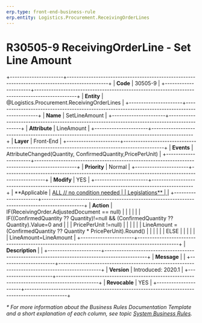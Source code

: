 ```yaml
---
erp.type: front-end-business-rule
erp.entity: Logistics.Procurement.ReceivingOrderLines
---
```


# R30505-9 ReceivingOrderLine - Set Line Amount
+----------------------+-----------------------------------------------------------------------------------------------+
| **Code**             | 30505-9                                                                                       |
+----------------------+-----------------------------------------------------------------------------------------------+
| **Entity**           | @Logistics.Procurement.ReceivingOrderLines                                                    |
+----------------------+-----------------------------------------------------------------------------------------------+
| **Name**             | SetLineAmount                                                                                 |
+----------------------+-----------------------------------------------------------------------------------------------+
| **Attribute**        | LineAmount                                                                                    |
+----------------------+-----------------------------------------------------------------------------------------------+
| **Layer**            | Front-End                                                                                     |
+----------------------+-----------------------------------------------------------------------------------------------+
| **Events**           | AttributeChanged(Quantity, ConfirmedQuantity,PricePerUnit)                                    |
+----------------------+-----------------------------------------------------------------------------------------------+
| **Priority**         | Normal                                                                                        |
+----------------------+-----------------------------------------------------------------------------------------------+
| **Modify**           | YES                                                                                           |
+----------------------+-----------------------------------------------------------------------------------------------+
| **Applicable         | [ALL // no condition needed                                                                   |
| Legislations**       | ](xref:applicable-legislations)                                                               |
+----------------------+-----------------------------------------------------------------------------------------------+
| **Action**           | IF(ReceivingOrder.AdjustedDocument == null)                                                   |
|                      |                                                                                               |
|                      | IF((ConfirmedQuantity ?? Quantity)!=null && (ConfirmedQuantity ?? Quantity).Value=0 and       |
|                      | PricePerUnit !=null)                                                                          |
|                      |                                                                                               |
|                      | LineAmount = (ConfirmedQuantity ?? Quantity \* PricePerUnit).Round()                          |
|                      |                                                                                               |
|                      | ELSE                                                                                          |
|                      |                                                                                               |
|                      | LineAmount=LineAmount                                                                         |
+----------------------+-----------------------------------------------------------------------------------------------+
| **Description**      |                                                                                               |
+----------------------+-----------------------------------------------------------------------------------------------+
| **Message**          |                                                                                               |
+----------------------+-----------------------------------------------------------------------------------------------+
| **Version**          | Introduced: 2020.1                                                                            |
+----------------------+-----------------------------------------------------------------------------------------------+
| **Revocable**        | YES                                                                                           |
+----------------------+-----------------------------------------------------------------------------------------------+

*\* For more information about the Business Rules Documentation Template and a short explanation of each column, see
topic [System Business Rules](../templates/template-description-system-business-rules.md).*
